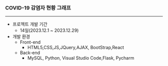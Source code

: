 ### COVID-19 감염자 현황 그래프
---
* 프로젝트 개발 기간
  * 14일(2023.12.1 ~ 2023.12.29)
* 개발 환경
  * Front-end
    * HTML5,CSS,JS,JQuery,AJAX, BootStrap,React
  * Back-end
    * MySQL, Python, Visual Studio Code,Flask, Pycharm

